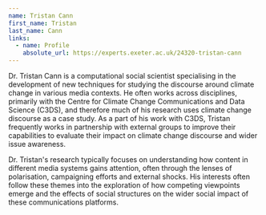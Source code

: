 ```yaml
---
name: Tristan Cann
first_name: Tristan
last_name: Cann
links:
  - name: Profile
    absolute_url: https://experts.exeter.ac.uk/24320-tristan-cann
---
```


Dr. Tristan Cann is a computational social scientist specialising in the development of new techniques for studying the discourse around climate change in various media contexts. He often works across disciplines, primarily with the Centre for Climate Change Communications and Data Science (C3DS), and therefore much of his research uses climate change discourse as a case study. As a part of his work with C3DS, Tristan frequently works in partnership with external groups to improve their capabilities to evaluate their impact on climate change discourse and wider issue awareness. 

Dr. Tristan's research typically focuses on understanding how content in different media systems gains attention, often through the lenses of polarisation, campaigning efforts and external shocks. His interests often follow these themes into the exploration of how competing viewpoints emerge and the effects of social structures on the wider social impact of these communications platforms. 
